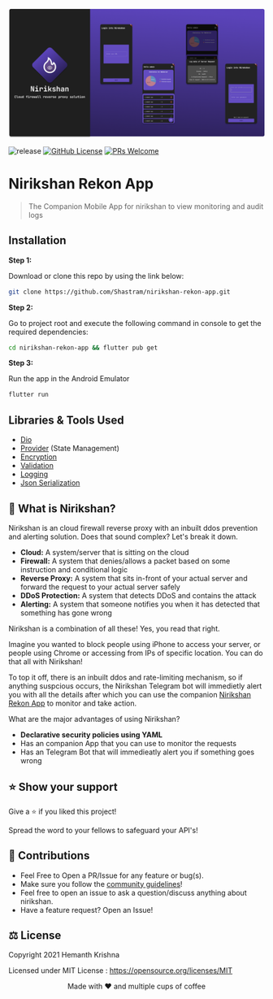 ![Banner](assets/app.png)

![release](https://img.shields.io/github/v/release/Shastram/nirikshan-rekon-app)
[![GitHub License](https://img.shields.io/github/license/Shastram/nirikshan-rekon-app)](https://github.com/Shastram/nirikshan-rekon-app/blob/master/LICENSE)
[![PRs Welcome](https://img.shields.io/badge/PRs-welcome-brightgreen.svg)](https://github.com/Shastram/nirikshan-rekon-app/issues/new/choose)
# Nirikshan Rekon App

> The Companion Mobile App for nirikshan to view monitoring and audit logs



## Installation

**Step 1:**

Download or clone this repo by using the link below:

```bash
git clone https://github.com/Shastram/nirikshan-rekon-app.git
```

**Step 2:**

Go to project root and execute the following command in console to get the required dependencies: 

```bash
cd nirikshan-rekon-app && flutter pub get 
```

**Step 3:**

Run the app in the Android Emulator

```bash
flutter run
```

## Libraries & Tools Used

* [Dio](https://github.com/flutterchina/dio)
* [Provider](https://github.com/rrousselGit/provider) (State Management)
* [Encryption](https://github.com/xxtea/xxtea-dart)
* [Validation](https://github.com/dart-league/validators)
* [Logging](https://github.com/zubairehman/Flogs)
* [Json Serialization](https://github.com/dart-lang/json_serializable)


## 🤔 What is Nirikshan?

Nirikshan is an cloud firewall reverse proxy with an inbuilt ddos prevention and alerting solution. Does that sound complex? Let's break it down.

- **Cloud:** A system/server that is sitting on the cloud
- **Firewall:** A system that denies/allows a packet based on some instruction and conditional logic
- **Reverse Proxy:** A system that sits in-front of your actual server and forward the request to your actual server safely
- **DDoS Protection:** A system that detects DDoS and contains the attack
- **Alerting:** A system that someone notifies you when it has detected that something has gone wrong
  
Nirikshan is a combination of all these! Yes, you read that right.

Imagine you wanted to block people using iPhone to access your server, or people using Chrome or accessing from IPs of specific location. You can do that all with Nirikshan!

To top it off, there is an inbuilt ddos and rate-limiting mechanism, so if anything suspcious occurs, the Nirikshan Telegram bot will immedietly alert you with all the details after which you can use the companion [Nirikshan Rekon App](https://github.com/Shastram/nirikshan-rekon-app) to monitor and take action.

What are the major advantages of using Nirikshan? 

- **Declarative security policies using YAML**
- Has an companion App that you can use to monitor the requests
- Has an Telegram Bot that will immedieatly alert you if something goes wrong

## ⭐ Show your support

Give a ⭐ if you liked this project!

Spread the word to your fellows to safeguard your API's!

## 🤝 Contributions

- Feel Free to Open a PR/Issue for any feature or bug(s).
- Make sure you follow the [community guidelines](https://docs.github.com/en/github/site-policy/github-community-guidelines)!
- Feel free to open an issue to ask a question/discuss anything about nirikshan.
- Have a feature request? Open an Issue!

## ⚖ License

Copyright 2021 Hemanth Krishna

Licensed under MIT License : https://opensource.org/licenses/MIT

<p align="center">Made with ❤ and multiple cups of coffee</p>
